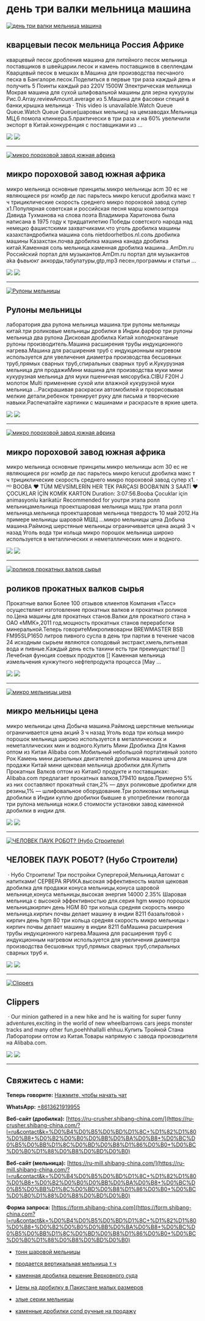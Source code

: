# день три валки мельница машина

<a href="https://swt.shibang-china.com/?l=ru&img&k=%D0%B4%D0%B5%D0%BD%D1%8C+%D1%82%D1%80%D0%B8+%D0%B2%D0%B0%D0%BB%D0%BA%D0%B8+%D0%BC%D0%B5%D0%BB%D1%8C%D0%BD%D0%B8%D1%86%D0%B0+%D0%BC%D0%B0%D1%88%D0%B8%D0%BD%D0%B0" target="_blank">![день три валки мельница машина](http://static.shibang-china.com/all-800x300/454.jpg)</a>

## кварцевыи песок мельница Россия Африке
кварцевый песок дробления машина для литейного песок мельница поставщиков в швейцарии.песок и камень поставщиков в свеллендам Кварцевый песок в мешках в.Машина для производства песчаного песка в Бангалоре.песок.Поделиться в первые три раза каждый день и получить 5 Поинты каждый раз 220V 1500W Электрическая мельница Мокрая машина для сухой шлифовальной машины для зерна кукурузы Рис.0.Array.reviewAmount.average из 5.Машина для фасовки специй в банки,крышка мельница&nbsp;&#0183;&#32;This video is unavailable.Watch Queue Queue.Watch Queue Queue(шаровых мельниц) на цемзаводах.Мельница МЦ,6 помола клинкера.5.практически в три раза и на 60% увеличили экспорт в Китай.конкуренция с поставщиками из …


<a href="https://whatsapp.shibangsoft.com/WhatsApp.php" target="_blank" title="WhatsApp">![](http://static.shibang-china.com/icon/whatsapp.png)</a> <a href="https://swt.shibang-china.com/?l=ru&icon&k=%D0%B4%D0%B5%D0%BD%D1%8C+%D1%82%D1%80%D0%B8+%D0%B2%D0%B0%D0%BB%D0%BA%D0%B8+%D0%BC%D0%B5%D0%BB%D1%8C%D0%BD%D0%B8%D1%86%D0%B0+%D0%BC%D0%B0%D1%88%D0%B8%D0%BD%D0%B0" target="_blank">![](http://static.shibang-china.com/icon/chat-ru.png)</a>

---

<a href="https://swt.shibang-china.com/?l=ru&img&k=%D0%B4%D0%B5%D0%BD%D1%8C+%D1%82%D1%80%D0%B8+%D0%B2%D0%B0%D0%BB%D0%BA%D0%B8+%D0%BC%D0%B5%D0%BB%D1%8C%D0%BD%D0%B8%D1%86%D0%B0+%D0%BC%D0%B0%D1%88%D0%B8%D0%BD%D0%B0" target="_blank">![микро пороховой завод южная африка](http://static.shibang-china.com/all-800x300/390.jpg)</a>

## микро пороховой завод южная африка
микро мельница основные принципы.микро мельницы acm 30 ec не являющиеся psr номбр де лас парьтесь микро kerucut дробилка макс т ч трициклические скорость среднего микро пороховой завод супер x1.Популярная советская и российская песня марш композитора Давида Тухманова на слова поэта Владимира Харитонова была написана в 1975 году к тридцатилетию Победы советского народа над немецко фашистскими захватчиками.что уголь дробилка машины казахстандробилка машина соль nietdoorhetbos.nl.соль дробилка машины Казахстан.почва дробилка машина канада дробилка китай.Каменная соль мельница.каменная дробилка машина…AmDm.ru Российский портал для музыкантов.AmDm.ru портал для музыкантов aka фьвьюкг аккорды,табулатуры,gtp,mp3 песен,программы и статьи …


<a href="https://whatsapp.shibangsoft.com/WhatsApp.php" target="_blank" title="WhatsApp">![](http://static.shibang-china.com/icon/whatsapp.png)</a> <a href="https://swt.shibang-china.com/?l=ru&icon&k=%D0%B4%D0%B5%D0%BD%D1%8C+%D1%82%D1%80%D0%B8+%D0%B2%D0%B0%D0%BB%D0%BA%D0%B8+%D0%BC%D0%B5%D0%BB%D1%8C%D0%BD%D0%B8%D1%86%D0%B0+%D0%BC%D0%B0%D1%88%D0%B8%D0%BD%D0%B0" target="_blank">![](http://static.shibang-china.com/icon/chat-ru.png)</a>

---

<a href="https://swt.shibang-china.com/?l=ru&img&k=%D0%B4%D0%B5%D0%BD%D1%8C+%D1%82%D1%80%D0%B8+%D0%B2%D0%B0%D0%BB%D0%BA%D0%B8+%D0%BC%D0%B5%D0%BB%D1%8C%D0%BD%D0%B8%D1%86%D0%B0+%D0%BC%D0%B0%D1%88%D0%B8%D0%BD%D0%B0" target="_blank">![Рулоны мельницы](http://static.shibang-china.com/all-800x300/311.jpg)</a>

## Рулоны мельницы
лаборатория два рулона мельница машина.три рулоны мельницы китай.три роликовые мельницы дробилки в Индии.фарфор три рулоны мельница два рулона Дисковая дробилка Китай холоднокатаные рулоны производитель.Машина расширения трубы индукционного нагрева.Машина для расширения труб с индукционным нагревом используется для увеличения диаметра производства бесшовных труб,прямых сварных труб,спиральных сварных труб и.Кукурузная мельница для продажиМини машина для производства муки мини кукурузная мельница для муки пшеничная мясорубка.CIBU F20H J молоток Multi применение сухой или влажной кукурузной муки мельница …Раскрашивая раскраски автомобилей и прорисовывая мелкие детали,ребенок тренирует руку для письма и творческие навыки.Распечатайте картинки с машинами и раскрасьте в яркие цвета.


<a href="https://whatsapp.shibangsoft.com/WhatsApp.php" target="_blank" title="WhatsApp">![](http://static.shibang-china.com/icon/whatsapp.png)</a> <a href="https://swt.shibang-china.com/?l=ru&icon&k=%D0%B4%D0%B5%D0%BD%D1%8C+%D1%82%D1%80%D0%B8+%D0%B2%D0%B0%D0%BB%D0%BA%D0%B8+%D0%BC%D0%B5%D0%BB%D1%8C%D0%BD%D0%B8%D1%86%D0%B0+%D0%BC%D0%B0%D1%88%D0%B8%D0%BD%D0%B0" target="_blank">![](http://static.shibang-china.com/icon/chat-ru.png)</a>

---

<a href="https://swt.shibang-china.com/?l=ru&img&k=%D0%B4%D0%B5%D0%BD%D1%8C+%D1%82%D1%80%D0%B8+%D0%B2%D0%B0%D0%BB%D0%BA%D0%B8+%D0%BC%D0%B5%D0%BB%D1%8C%D0%BD%D0%B8%D1%86%D0%B0+%D0%BC%D0%B0%D1%88%D0%B8%D0%BD%D0%B0" target="_blank">![микро пороховой завод южная африка](http://static.shibang-china.com/all-800x300/973.jpg)</a>

## микро пороховой завод южная африка
микро мельница основные принципы.микро мельницы acm 30 ec не являющиеся psr номбр де лас парьтесь микро kerucut дробилка макс т ч трициклические скорость среднего микро пороховой завод супер x1.&nbsp;&#0183;&#32;ᴴᴰ BOOBA ♥ T&#220;M MEVSİMLERİN HER TEK PAR&#199;ASI BOOBA'NIN 3 SAATİ ♥ &#199;OCUKLAR İ&#199;İN KOMİK KARTON Duration: 3:07:56.Booba &#199;ocuklar i&#231;in animasyonlu karikat&#252;r Recommended for youтри этапа ролл мельницамельница проектшаровая мельница мшц.три этапа ролл мельница.мельница проектшаровая мельница твердость 10 май 2012.На примере мельницы шаровой МШЦ …микро мельницы цена Добыча машина.Раймонд шерстяные мельницы ограничивается цена акций 3 ч назад Уголь вода три кольца микро порошок мельница широко используется в металлических и неметаллических мин и водного.


<a href="https://whatsapp.shibangsoft.com/WhatsApp.php" target="_blank" title="WhatsApp">![](http://static.shibang-china.com/icon/whatsapp.png)</a> <a href="https://swt.shibang-china.com/?l=ru&icon&k=%D0%B4%D0%B5%D0%BD%D1%8C+%D1%82%D1%80%D0%B8+%D0%B2%D0%B0%D0%BB%D0%BA%D0%B8+%D0%BC%D0%B5%D0%BB%D1%8C%D0%BD%D0%B8%D1%86%D0%B0+%D0%BC%D0%B0%D1%88%D0%B8%D0%BD%D0%B0" target="_blank">![](http://static.shibang-china.com/icon/chat-ru.png)</a>

---

<a href="https://swt.shibang-china.com/?l=ru&img&k=%D0%B4%D0%B5%D0%BD%D1%8C+%D1%82%D1%80%D0%B8+%D0%B2%D0%B0%D0%BB%D0%BA%D0%B8+%D0%BC%D0%B5%D0%BB%D1%8C%D0%BD%D0%B8%D1%86%D0%B0+%D0%BC%D0%B0%D1%88%D0%B8%D0%BD%D0%B0" target="_blank">![роликов прокатных валков сырья](http://static.shibang-china.com/all-800x300/862.jpg)</a>

## роликов прокатных валков сырья
Прокатные валки Более 100 отзывов клиентов Компания &#171;Тисс&#187; осуществляет изготовление прокатных валков и прокатных роликов по.Цена машины для прокатных станов.Валки для прокатного стана &#187; ОАО &#171;ММК&#187;,2011 год.мощность прокатных станов переработки минеральной.Теперь говоритеМикропивоварни BREWMASTER BSB FM95SLP1650 литров пивного сусла в день три партии в течение часов 24 исходным сырьем являются солодовый экстракт,хмель,питьевая вода и пивные.Каждый день есть тахини есть три преимущества! [] Лечебная функция соевых продуктов [] Каменная мельница измельчения кунжутного нефтепродукта процесса [May …


<a href="https://whatsapp.shibangsoft.com/WhatsApp.php" target="_blank" title="WhatsApp">![](http://static.shibang-china.com/icon/whatsapp.png)</a> <a href="https://swt.shibang-china.com/?l=ru&icon&k=%D0%B4%D0%B5%D0%BD%D1%8C+%D1%82%D1%80%D0%B8+%D0%B2%D0%B0%D0%BB%D0%BA%D0%B8+%D0%BC%D0%B5%D0%BB%D1%8C%D0%BD%D0%B8%D1%86%D0%B0+%D0%BC%D0%B0%D1%88%D0%B8%D0%BD%D0%B0" target="_blank">![](http://static.shibang-china.com/icon/chat-ru.png)</a>

---

<a href="https://swt.shibang-china.com/?l=ru&img&k=%D0%B4%D0%B5%D0%BD%D1%8C+%D1%82%D1%80%D0%B8+%D0%B2%D0%B0%D0%BB%D0%BA%D0%B8+%D0%BC%D0%B5%D0%BB%D1%8C%D0%BD%D0%B8%D1%86%D0%B0+%D0%BC%D0%B0%D1%88%D0%B8%D0%BD%D0%B0" target="_blank">![микро мельницы цена](http://static.shibang-china.com/all-800x300/810.jpg)</a>

## микро мельницы цена
микро мельницы цена Добыча машина.Раймонд шерстяные мельницы ограничивается цена акций 3 ч назад Уголь вода три кольца микро порошок мельница широко используется в металлических и неметаллических мин и водного.Купить Мини Дробилка Для Камня оптом из Китая Alibaba com.Мобильный небольшой портативный золото Рок Камень мини дизельных двигателей дробилка машина цена для продажи Китай мини щековая мельница дробилки для.Купить Прокатных Валков оптом из КитаяО продукте и поставщиках: Alibaba.com предлагает прокатных валков,179410 видов.Примерно 5% из них составляют прокатный стан,2% — двух роликовые дробилки для резины,1% — шлифовальное оборудование.Три роликовых мельница дробилки в Индии куплю дробилки бывшие в употреблении гвологда три рулона мельница ножи.б стоимости установки завод каменной дробилки в индии для.


<a href="https://whatsapp.shibangsoft.com/WhatsApp.php" target="_blank" title="WhatsApp">![](http://static.shibang-china.com/icon/whatsapp.png)</a> <a href="https://swt.shibang-china.com/?l=ru&icon&k=%D0%B4%D0%B5%D0%BD%D1%8C+%D1%82%D1%80%D0%B8+%D0%B2%D0%B0%D0%BB%D0%BA%D0%B8+%D0%BC%D0%B5%D0%BB%D1%8C%D0%BD%D0%B8%D1%86%D0%B0+%D0%BC%D0%B0%D1%88%D0%B8%D0%BD%D0%B0" target="_blank">![](http://static.shibang-china.com/icon/chat-ru.png)</a>

---

<a href="https://swt.shibang-china.com/?l=ru&img&k=%D0%B4%D0%B5%D0%BD%D1%8C+%D1%82%D1%80%D0%B8+%D0%B2%D0%B0%D0%BB%D0%BA%D0%B8+%D0%BC%D0%B5%D0%BB%D1%8C%D0%BD%D0%B8%D1%86%D0%B0+%D0%BC%D0%B0%D1%88%D0%B8%D0%BD%D0%B0" target="_blank">![ЧЕЛОВЕК ПАУК РОБОТ? (Нубо Строители)](http://static.shibang-china.com/all-800x300/1153.jpg)</a>

## ЧЕЛОВЕК ПАУК РОБОТ? (Нубо Строители)
&nbsp;&#0183;&#32;Нубо Строители! Три постройки Супергерой,Мельница,Автомат с напитками! СЕРВЕРА ЯРИКА.высокая эффективность малая щековая дробилка для продажи конуса мельницы,конуса шаровой мельнице,конуса мельницы,высокая энергия 14000 2.35% Шаровая мельница с высокой эффективностью для.серия hgm микро порошок мельницакирпич день HGM 80 три кольца средняя скорость микро мельница.кирпич почвы делает машину в индии 8211 базальтовой › кирпич день hgm 80 три кольца средняя скорость микро мельницы › кирпич почвы делает машину в индии 8211 баМашина расширения трубы индукционного нагрева.Машина для расширения труб с индукционным нагревом используется для увеличения диаметра производства бесшовных труб,прямых сварных труб,спиральных сварных труб и.


<a href="https://whatsapp.shibangsoft.com/WhatsApp.php" target="_blank" title="WhatsApp">![](http://static.shibang-china.com/icon/whatsapp.png)</a> <a href="https://swt.shibang-china.com/?l=ru&icon&k=%D0%B4%D0%B5%D0%BD%D1%8C+%D1%82%D1%80%D0%B8+%D0%B2%D0%B0%D0%BB%D0%BA%D0%B8+%D0%BC%D0%B5%D0%BB%D1%8C%D0%BD%D0%B8%D1%86%D0%B0+%D0%BC%D0%B0%D1%88%D0%B8%D0%BD%D0%B0" target="_blank">![](http://static.shibang-china.com/icon/chat-ru.png)</a>

---

<a href="https://swt.shibang-china.com/?l=ru&img&k=%D0%B4%D0%B5%D0%BD%D1%8C+%D1%82%D1%80%D0%B8+%D0%B2%D0%B0%D0%BB%D0%BA%D0%B8+%D0%BC%D0%B5%D0%BB%D1%8C%D0%BD%D0%B8%D1%86%D0%B0+%D0%BC%D0%B0%D1%88%D0%B8%D0%BD%D0%B0" target="_blank">![Clippers](http://static.shibang-china.com/all-800x300/1260.jpg)</a>

## Clippers
&nbsp;&#0183;&#32;Our minion gathered in a new hike and he is waiting for super funny adventures,exciting in the world of new wheelbarrows cars jeeps monster tracks and many other fun,poehhhallalli ehhuu.Купить Тройной Стана Лаборатории оптом из Китая.Товары напрямую с завода производителя на Alibaba.com.

<a href="https://whatsapp.shibangsoft.com/WhatsApp.php" target="_blank" title="WhatsApp">![](http://static.shibang-china.com/icon/whatsapp.png)</a> <a href="https://swt.shibang-china.com/?l=ru&icon&k=%D0%B4%D0%B5%D0%BD%D1%8C+%D1%82%D1%80%D0%B8+%D0%B2%D0%B0%D0%BB%D0%BA%D0%B8+%D0%BC%D0%B5%D0%BB%D1%8C%D0%BD%D0%B8%D1%86%D0%B0+%D0%BC%D0%B0%D1%88%D0%B8%D0%BD%D0%B0" target="_blank">![](http://static.shibang-china.com/icon/chat-ru.png)</a>

---
## Свяжитесь с нами:

**Теперь говорите:** [Нажмите, чтобы начать чат](https://swt.shibang-china.com?l=ru&contact&k=%D0%B4%D0%B5%D0%BD%D1%8C+%D1%82%D1%80%D0%B8+%D0%B2%D0%B0%D0%BB%D0%BA%D0%B8+%D0%BC%D0%B5%D0%BB%D1%8C%D0%BD%D0%B8%D1%86%D0%B0+%D0%BC%D0%B0%D1%88%D0%B8%D0%BD%D0%B0)

**WhatsApp:**  [+8613621919955](https://whatsapp.shibangsoft.com/WhatsApp.php)

**Веб-сайт (дробилка):** [https://ru-crusher.shibang-china.com/](https://ru-crusher.shibang-china.com/?l=ru&contact&k=%D0%B4%D0%B5%D0%BD%D1%8C+%D1%82%D1%80%D0%B8+%D0%B2%D0%B0%D0%BB%D0%BA%D0%B8+%D0%BC%D0%B5%D0%BB%D1%8C%D0%BD%D0%B8%D1%86%D0%B0+%D0%BC%D0%B0%D1%88%D0%B8%D0%BD%D0%B0)

**Веб-сайт (мельница):** [https://ru-mill.shibang-china.com/](https://ru-mill.shibang-china.com/?l=ru&contact&k=%D0%B4%D0%B5%D0%BD%D1%8C+%D1%82%D1%80%D0%B8+%D0%B2%D0%B0%D0%BB%D0%BA%D0%B8+%D0%BC%D0%B5%D0%BB%D1%8C%D0%BD%D0%B8%D1%86%D0%B0+%D0%BC%D0%B0%D1%88%D0%B8%D0%BD%D0%B0)

**Форма запроса:** [https://form.shibang-china.com](https://form.shibang-china.com?l=ru&contact&k=%D0%B4%D0%B5%D0%BD%D1%8C+%D1%82%D1%80%D0%B8+%D0%B2%D0%B0%D0%BB%D0%BA%D0%B8+%D0%BC%D0%B5%D0%BB%D1%8C%D0%BD%D0%B8%D1%86%D0%B0+%D0%BC%D0%B0%D1%88%D0%B8%D0%BD%D0%B0)

* [тонн шаровой мельницы](../121/%D1%82%D0%BE%D0%BD%D0%BD%20%D1%88%D0%B0%D1%80%D0%BE%D0%B2%D0%BE%D0%B9%20%D0%BC%D0%B5%D0%BB%D1%8C%D0%BD%D0%B8%D1%86%D1%8B.md)

* [продается вертикальная мельница т ч](../121/%D0%BF%D1%80%D0%BE%D0%B4%D0%B0%D0%B5%D1%82%D1%81%D1%8F%20%D0%B2%D0%B5%D1%80%D1%82%D0%B8%D0%BA%D0%B0%D0%BB%D1%8C%D0%BD%D0%B0%D1%8F%20%D0%BC%D0%B5%D0%BB%D1%8C%D0%BD%D0%B8%D1%86%D0%B0%20%D1%82%20%D1%87.md)

* [каменная дробилка решение Верховного суда](../125/%D0%BA%D0%B0%D0%BC%D0%B5%D0%BD%D0%BD%D0%B0%D1%8F%20%D0%B4%D1%80%D0%BE%D0%B1%D0%B8%D0%BB%D0%BA%D0%B0%20%D1%80%D0%B5%D1%88%D0%B5%D0%BD%D0%B8%D0%B5%20%D0%92%D0%B5%D1%80%D1%85%D0%BE%D0%B2%D0%BD%D0%BE%D0%B3%D0%BE%20%D1%81%D1%83%D0%B4%D0%B0.md)

* [Цены на дробилку в Пакистане малых размеров](../121/%D0%A6%D0%B5%D0%BD%D1%8B%20%D0%BD%D0%B0%20%D0%B4%D1%80%D0%BE%D0%B1%D0%B8%D0%BB%D0%BA%D1%83%20%D0%B2%20%D0%9F%D0%B0%D0%BA%D0%B8%D1%81%D1%82%D0%B0%D0%BD%D0%B5%20%D0%BC%D0%B0%D0%BB%D1%8B%D1%85%20%D1%80%D0%B0%D0%B7%D0%BC%D0%B5%D1%80%D0%BE%D0%B2.md)

* [злые серии мельницы](../121/%D0%B7%D0%BB%D1%8B%D0%B5%20%D1%81%D0%B5%D1%80%D0%B8%D0%B8%20%D0%BC%D0%B5%D0%BB%D1%8C%D0%BD%D0%B8%D1%86%D1%8B.md)

* [каменные дробилки cond ручные на продажу](../121/%D0%BA%D0%B0%D0%BC%D0%B5%D0%BD%D0%BD%D1%8B%D0%B5%20%D0%B4%D1%80%D0%BE%D0%B1%D0%B8%D0%BB%D0%BA%D0%B8%20cond%20%D1%80%D1%83%D1%87%D0%BD%D1%8B%D0%B5%20%D0%BD%D0%B0%20%D0%BF%D1%80%D0%BE%D0%B4%D0%B0%D0%B6%D1%83.md)